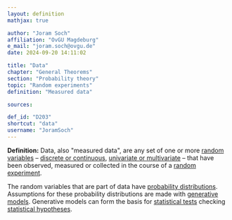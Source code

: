 ```yaml
---
layout: definition
mathjax: true

author: "Joram Soch"
affiliation: "OvGU Magdeburg"
e_mail: "joram.soch@ovgu.de"
date: 2024-09-20 14:11:02

title: "Data"
chapter: "General Theorems"
section: "Probability theory"
topic: "Random experiments"
definition: "Measured data"

sources:

def_id: "D203"
shortcut: "data"
username: "JoramSoch"
---
```



**Definition:** Data, also "measured data", are any set of one or more [random variables](/D/rvar) – [discrete or continuous](/D/rvar-disc), [univariate or multivariate](/D/rvar-uni) – that have been observed, measured or collected in the course of a [random experiment](/D/rexp).

The random variables that are part of data have [probability distributions](/D/dist). Assumptions for these probability distributions are made with [generative models](/D/gm). Generative models can form the basis for [statistical tests](/D/test) checking [statistical hypotheses](/D/hyp).
